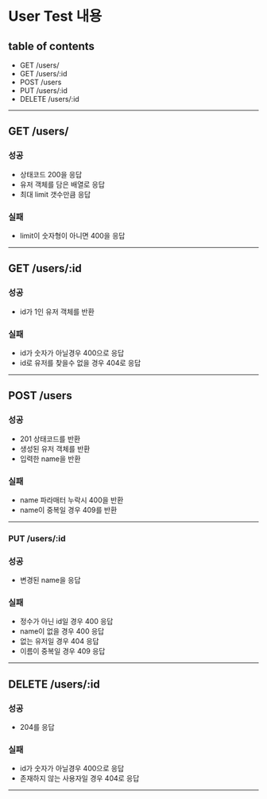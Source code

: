 # User Test 내용

## table of contents
- GET /users/
- GET /users/:id
- POST /users
- PUT /users/:id
- DELETE /users/:id

---

## GET /users/

### 성공
- 상태코드 200을 응답
- 유저 객체를 담은 배열로 응답
- 최대 limit 갯수만큼 응답

### 실패
- limit이 숫자형이 아니면 400을 응답


---

## GET /users/:id

### 성공
- id가 1인 유저 객체를 반환
### 실패
- id가 숫자가 아닐경우 400으로 응답
- id로 유저를 찾을수 없을 경우 404로 응답

---

## POST /users

### 성공
- 201 상태코드를 반환
- 생성된 유저 객체를 반환
- 입력한 name을 반환

### 실패
- name 파라매터 누락시 400을 반환
- name이 중복일 경우 409를 반환

---

###  PUT /users/:id

### 성공
- 변경된 name을 응답

### 실패
- 정수가 아닌 id일 경우 400 응답
- name이 없을 경우 400 응답
- 없는 유저일 경우 404 응답
- 이름이 중복일 경우 409 응답

---

##  DELETE /users/:id

### 성공
- 204를 응답

### 실패
- id가 숫자가 아닐경우 400으로 응답
- 존재하지 않는 사용자일 경우 404로 응답

---